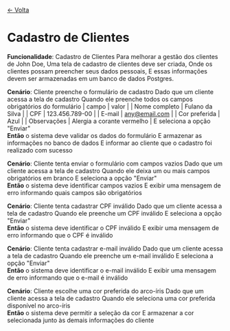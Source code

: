 [<- Volta](https://github.com/ThiagoKufa/john-doe)

# Cadastro de Clientes

**Funcionalidade**: Cadastro de Clientes
Para melhorar a gestão dos clientes de John Doe,
Uma tela de cadastro de clientes deve ser criada,
Onde os clientes possam preencher seus dados pessoais,
E essas informações devem ser armazenadas em um banco de dados Postgres.

**Cenário**: Cliente preenche o formulário de cadastro
Dado que um cliente acessa a tela de cadastro
Quando ele preenche todos os campos obrigatórios do formulário
| campo | valor |
| Nome completo | Fulano da Silva |
| CPF | 123.456.789-00 |
| E-mail | any@email.com |
| Cor preferida | Azul |
| Observações | Alergia a corante vermelho |
E seleciona a opção "Enviar"  
**Então** o sistema deve validar os dados do formulário
E armazenar as informações no banco de dados
E informar ao cliente que o cadastro foi realizado com sucesso

**Cenário**: Cliente tenta enviar o formulário com campos vazios
Dado que um cliente acessa a tela de cadastro
Quando ele deixa um ou mais campos obrigatórios em branco
E seleciona a opção "Enviar"  
**Então** o sistema deve identificar campos vazios
E exibir uma mensagem de erro informando quais campos são obrigatórios

**Cenário**: Cliente tenta cadastrar CPF inválido
Dado que um cliente acessa a tela de cadastro
Quando ele preenche um CPF inválido
E seleciona a opção "Enviar"  
**Então** o sistema deve identificar o CPF inválido
E exibir uma mensagem de erro informando que o CPF é inválido

**Cenário**: Cliente tenta cadastrar e-mail inválido
Dado que um cliente acessa a tela de cadastro
Quando ele preenche um e-mail inválido
E seleciona a opção "Enviar"  
**Então** o sistema deve identificar o e-mail inválido
E exibir uma mensagem de erro informando que o e-mail é inválido

**Cenário**: Cliente escolhe uma cor preferida do arco-íris
Dado que um cliente acessa a tela de cadastro
Quando ele seleciona uma cor preferida disponível no arco-íris  
**Então** o sistema deve permitir a seleção da cor
E armazenar a cor selecionada junto às demais informações do cliente

